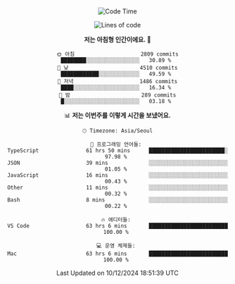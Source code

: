<div align="center">

<br />

 <!--START_SECTION:waka-->
![Code Time](http://img.shields.io/badge/Code%20Time-3%2C757%20hrs%2017%20mins-blue)

![Lines of code](https://img.shields.io/badge/%EC%A0%80%EB%8A%94%20%EC%97%AC%ED%83%9C%EA%B9%8C%EC%A7%80%20-4.7%20million%20%EC%A4%84%EC%9D%98%20%EC%BD%94%EB%93%9C%EB%A5%BC%20%EC%9E%91%EC%84%B1%ED%96%88%EC%96%B4%EC%9A%94.-blue)

**저는 아침형 인간이에요. 🐤** 

```text
🌞 아침                     2809 commits        ████████░░░░░░░░░░░░░░░░░   30.89 % 
🌆 낮　                     4510 commits        ████████████░░░░░░░░░░░░░   49.59 % 
🌃 저녁                     1486 commits        ████░░░░░░░░░░░░░░░░░░░░░   16.34 % 
🌙 밤　                     289 commits         █░░░░░░░░░░░░░░░░░░░░░░░░   03.18 % 
```


📊 **저는 이번주를 이렇게 시간을 보냈어요.** 

```text
🕑︎ Timezone: Asia/Seoul

💬 프로그래밍 언어들: 
TypeScript               61 hrs 50 mins      ████████████████████████░   97.98 % 
JSON                     39 mins             ░░░░░░░░░░░░░░░░░░░░░░░░░   01.05 % 
JavaScript               16 mins             ░░░░░░░░░░░░░░░░░░░░░░░░░   00.43 % 
Other                    11 mins             ░░░░░░░░░░░░░░░░░░░░░░░░░   00.32 % 
Bash                     8 mins              ░░░░░░░░░░░░░░░░░░░░░░░░░   00.22 % 

🔥 에디터들: 
VS Code                  63 hrs 6 mins       █████████████████████████   100.00 % 

💻 운영 체제들: 
Mac                      63 hrs 6 mins       █████████████████████████   100.00 % 
```


 Last Updated on 10/12/2024 18:51:39 UTC
<!--END_SECTION:waka-->

</div>
